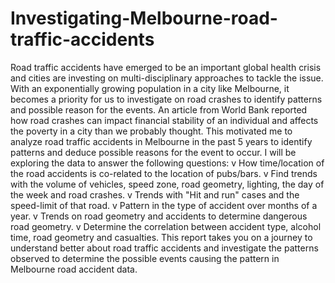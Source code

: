 # Investigating-Melbourne-road-traffic-accidents
Road traffic accidents have emerged to be an important global health crisis and cities are investing on multi-disciplinary approaches to tackle the issue. With an exponentially growing population in a city like Melbourne, it becomes a priority for us to investigate on road crashes to identify patterns and possible reason for the events. An article from World Bank reported how road crashes can impact financial stability of an individual and affects the poverty in a city than we probably thought. This motivated me to analyze road traffic accidents in Melbourne in the past 5 years to identify patterns and deduce possible reasons for the event to occur. I will be exploring the data to answer the following questions: v How time/location of the road accidents is co-related to the location of pubs/bars. v Find trends with the volume of vehicles, speed zone, road geometry, lighting, the day of the week and road crashes. v Trends with "Hit and run" cases and the speed-limit of that road. v Pattern in the type of accident over months of a year. v Trends on road geometry and accidents to determine dangerous road geometry. v Determine the correlation between accident type, alcohol time, road geometry and casualties. This report takes you on a journey to understand better about road traffic accidents and investigate the patterns observed to determine the possible events causing the pattern in Melbourne road accident data.
